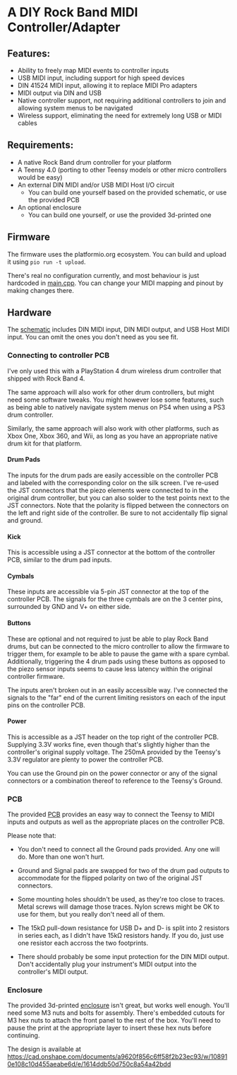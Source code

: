 # A DIY Rock Band MIDI Controller/Adapter

## Features:

* Ability to freely map MIDI events to controller inputs
* USB MIDI input, including support for high speed devices
* DIN 41524 MIDI input, allowing it to replace MIDI Pro adapters
* MIDI output via DIN and USB
* Native controller support, not requiring additional controllers to join and
  allowing system menus to be navigated
* Wireless support, eliminating the need for extremely long USB or MIDI cables

## Requirements:

* A native Rock Band drum controller for your platform
* A Teensy 4.0 (porting to other Teensy models or other micro controllers would be easy)
* An external DIN MIDI and/or USB MIDI Host I/O circuit
  * You can build one yourself based on the provided schematic, or use the provided PCB
* An optional enclosure
  * You can build one yourself, or use the provided 3d-printed one

## Firmware

The firmware uses the platformio.org ecosystem. You can build and upload it
using `pio run -t upload`.

There's real no configuration currently, and most behaviour is just hardcoded
in [main.cpp](firmware/src/main.cpp). You can change your MIDI mapping and
pinout by making changes there.

## Hardware

The [schematic](hardware/rbdrums.pdf) includes DIN MIDI input, DIN MIDI output,
and USB Host MIDI input. You can omit the ones you don't need as you see fit.

### Connecting to controller PCB

I've only used this with a PlayStation 4 drum wireless drum controller that
shipped with Rock Band 4.

The same approach will also work for other drum controllers, but might need
some software tweaks. You might however lose some features, such as being able
to natively navigate system menus on PS4 when using a PS3 drum controller.

Similarly, the same approach will also work with other platforms, such as Xbox
One, Xbox 360, and Wii, as long as you have an appropriate native drum kit for
that platform.

#### Drum Pads

The inputs for the drum pads are easily accessible on the controller PCB and
labeled with the corresponding color on the silk screen. I've re-used the JST
connectors that the piezo elements were connected to in the original drum
controller, but you can also solder to the test points next to the JST
connectors. Note that the polarity is flipped between the connectors on the
left and right side of the controller. Be sure to not accidentally flip signal
and ground.

#### Kick

This is accessible using a JST connector at the bottom of the controller PCB,
similar to the drum pad inputs.

#### Cymbals

These inputs are accessible via 5-pin JST connector at the top of the
controller PCB. The signals for the three cymbals are on the 3 center pins,
surrounded by GND and V+ on either side.

#### Buttons

These are optional and not required to just be able to play Rock Band drums,
but can be connected to the micro controller to allow the firmware to trigger
them, for example to be able to pause the game with a spare cymbal.
Additionally, triggering the 4 drum pads using these buttons as opposed to the
piezo sensor inputs seems to cause less latency within the original controller
firmware.

The inputs aren't broken out in an easily accessible way. I've connected the
signals to the "far" end of the current limiting resistors on each of the input
pins on the controller PCB.

#### Power

This is accessible as a JST header on the top right of the controller PCB.
Supplying 3.3V works fine, even though that's slightly higher than the
controller's original supply voltage. The 250mA provided by the Teensy's 3.3V
regulator are plenty to power the controller PCB.

You can use the Ground pin on the power connector or any of the signal
connectors or a combination thereof to reference to the Teensy's Ground.

### PCB

The provided [PCB](hardware/rbdrums.kicad_pcb) provides an easy way to connect
the Teensy to MIDI inputs and outputs as well as the appropriate places on the
controller PCB.

Please note that:

* You don't need to connect all the Ground pads provided. Any one will do. More
  than one won't hurt.

* Ground and Signal pads are swapped for two of the drum pad outputs to
  accommodate for the flipped polarity on two of the original JST connectors.

* Some mounting holes shouldn't be used, as they're too close to traces. Metal
  screws will damage those traces. Nylon screws might be OK to use for them,
  but you really don't need all of them.

* The 15kΩ pull-down resistance for USB D+ and D- is split into 2 resistors in
  series each, as I didn't have 15kΩ resistors handy. If you do, just use one
  resistor each accross the two footprints.

* There should probably be some input protection for the DIN MIDI output. Don't
  accidentally plug your instrument's MIDI output into the controller's MIDI
  output.

### Enclosure

The provided 3d-printed [enclosure](enclosure/) isn't great, but works well
enough. You'll need some M3 nuts and bolts for assembly. There's embedded
cutouts for M3 hex nuts to attach the front panel to the rest of the box.
You'll need to pause the print at the appropriate layer to insert these hex
nuts before continuing.

The design is available at
https://cad.onshape.com/documents/a9620f856c6ff58f2b23ec93/w/108910e108c10d455aeabe6d/e/1614ddb50d750c8a54a42bdd
